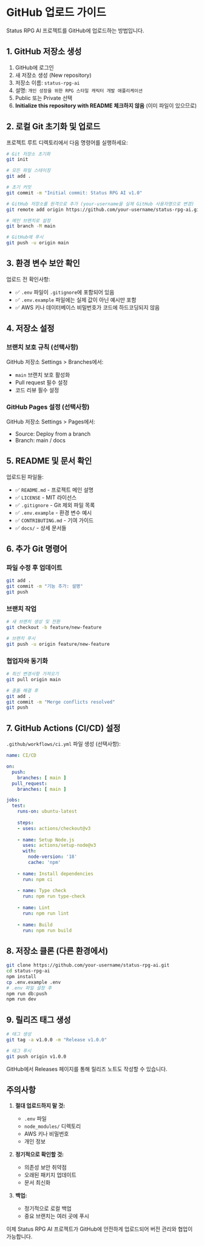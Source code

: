 # GitHub 업로드 가이드

Status RPG AI 프로젝트를 GitHub에 업로드하는 방법입니다.

## 1. GitHub 저장소 생성

1. GitHub에 로그인
2. 새 저장소 생성 (New repository)
3. 저장소 이름: `status-rpg-ai`
4. 설명: `개인 성장을 위한 RPG 스타일 캐릭터 개발 애플리케이션`
5. Public 또는 Private 선택
6. **Initialize this repository with README 체크하지 않음** (이미 파일이 있으므로)

## 2. 로컬 Git 초기화 및 업로드

프로젝트 루트 디렉토리에서 다음 명령어를 실행하세요:

```bash
# Git 저장소 초기화
git init

# 모든 파일 스테이징
git add .

# 초기 커밋
git commit -m "Initial commit: Status RPG AI v1.0"

# GitHub 저장소를 원격으로 추가 (your-username을 실제 GitHub 사용자명으로 변경)
git remote add origin https://github.com/your-username/status-rpg-ai.git

# 메인 브랜치로 설정
git branch -M main

# GitHub에 푸시
git push -u origin main
```

## 3. 환경 변수 보안 확인

업로드 전 확인사항:
- ✅ `.env` 파일이 `.gitignore`에 포함되어 있음
- ✅ `.env.example` 파일에는 실제 값이 아닌 예시만 포함
- ✅ AWS 키나 데이터베이스 비밀번호가 코드에 하드코딩되지 않음

## 4. 저장소 설정

### 브랜치 보호 규칙 (선택사항)
GitHub 저장소 Settings > Branches에서:
- `main` 브랜치 보호 활성화
- Pull request 필수 설정
- 코드 리뷰 필수 설정

### GitHub Pages 설정 (선택사항)
GitHub 저장소 Settings > Pages에서:
- Source: Deploy from a branch
- Branch: main / docs

## 5. README 및 문서 확인

업로드된 파일들:
- ✅ `README.md` - 프로젝트 메인 설명
- ✅ `LICENSE` - MIT 라이선스
- ✅ `.gitignore` - Git 제외 파일 목록
- ✅ `.env.example` - 환경 변수 예시
- ✅ `CONTRIBUTING.md` - 기여 가이드
- ✅ `docs/` - 상세 문서들

## 6. 추가 Git 명령어

### 파일 수정 후 업데이트
```bash
git add .
git commit -m "기능 추가: 설명"
git push
```

### 브랜치 작업
```bash
# 새 브랜치 생성 및 전환
git checkout -b feature/new-feature

# 브랜치 푸시
git push -u origin feature/new-feature
```

### 협업자와 동기화
```bash
# 최신 변경사항 가져오기
git pull origin main

# 충돌 해결 후
git add .
git commit -m "Merge conflicts resolved"
git push
```

## 7. GitHub Actions (CI/CD) 설정

`.github/workflows/ci.yml` 파일 생성 (선택사항):

```yaml
name: CI/CD

on:
  push:
    branches: [ main ]
  pull_request:
    branches: [ main ]

jobs:
  test:
    runs-on: ubuntu-latest
    
    steps:
    - uses: actions/checkout@v3
    
    - name: Setup Node.js
      uses: actions/setup-node@v3
      with:
        node-version: '18'
        cache: 'npm'
    
    - name: Install dependencies
      run: npm ci
    
    - name: Type check
      run: npm run type-check
    
    - name: Lint
      run: npm run lint
    
    - name: Build
      run: npm run build
```

## 8. 저장소 클론 (다른 환경에서)

```bash
git clone https://github.com/your-username/status-rpg-ai.git
cd status-rpg-ai
npm install
cp .env.example .env
# .env 파일 설정 후
npm run db:push
npm run dev
```

## 9. 릴리즈 태그 생성

```bash
# 태그 생성
git tag -a v1.0.0 -m "Release v1.0.0"

# 태그 푸시
git push origin v1.0.0
```

GitHub에서 Releases 페이지를 통해 릴리즈 노트도 작성할 수 있습니다.

## 주의사항

1. **절대 업로드하지 말 것:**
   - `.env` 파일
   - `node_modules/` 디렉토리
   - AWS 키나 비밀번호
   - 개인 정보

2. **정기적으로 확인할 것:**
   - 의존성 보안 취약점
   - 오래된 패키지 업데이트
   - 문서 최신화

3. **백업:**
   - 정기적으로 로컬 백업
   - 중요 브랜치는 여러 곳에 푸시

이제 Status RPG AI 프로젝트가 GitHub에 안전하게 업로드되어 버전 관리와 협업이 가능합니다.